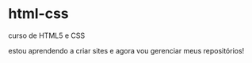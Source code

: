 # html-css
 curso de HTML5 e CSS 

 estou aprendendo a criar sites e agora vou gerenciar meus repositórios!
